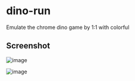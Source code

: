 # dino-run

Emulate the chrome dino game by 1:1 with colorful

## Screenshot

![image](https://user-images.githubusercontent.com/90561566/185779788-52ff5d01-29f2-49cd-8bb5-99f4372d91ce.png)

![image](https://user-images.githubusercontent.com/90561566/185779841-c587c8c0-2e04-4301-93ed-12729a9def89.png)
